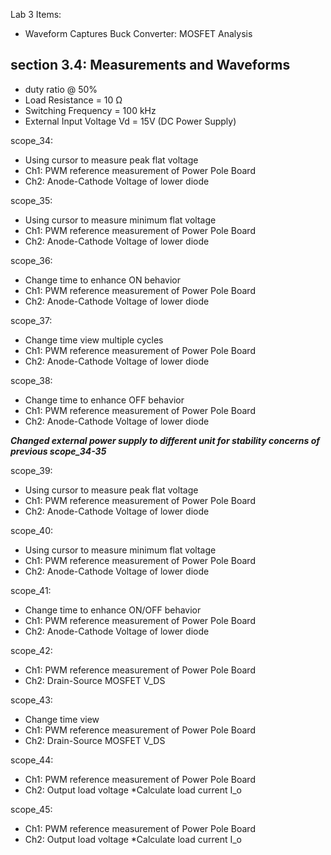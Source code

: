 Lab 3 Items:
- Waveform Captures
Buck Converter: MOSFET Analysis


section 3.4: Measurements and Waveforms
----------------------------------------------------------
- duty ratio @ 50%
- Load Resistance = 10 Ω
- Switching Frequency = 100 kHz
- External Input Voltage Vd = 15V (DC Power Supply)


scope_34:
- Using cursor to measure peak flat voltage
- Ch1: PWM reference measurement of Power Pole Board
- Ch2: Anode-Cathode Voltage of lower diode

scope_35:
- Using cursor to measure minimum flat voltage
- Ch1: PWM reference measurement of Power Pole Board
- Ch2: Anode-Cathode Voltage of lower diode


scope_36:
- Change time to enhance ON behavior
- Ch1: PWM reference measurement of Power Pole Board
- Ch2: Anode-Cathode Voltage of lower diode

scope_37:
- Change time view multiple cycles
- Ch1: PWM reference measurement of Power Pole Board
- Ch2: Anode-Cathode Voltage of lower diode

scope_38:
- Change time to enhance OFF behavior
- Ch1: PWM reference measurement of Power Pole Board
- Ch2: Anode-Cathode Voltage of lower diode


***Changed external power supply to different unit for stability concerns of previous scope_34-35***

scope_39:
- Using cursor to measure peak flat voltage
- Ch1: PWM reference measurement of Power Pole Board
- Ch2: Anode-Cathode Voltage of lower diode

scope_40:
- Using cursor to measure minimum flat voltage
- Ch1: PWM reference measurement of Power Pole Board
- Ch2: Anode-Cathode Voltage of lower diode

scope_41:
- Change time to enhance ON/OFF behavior
- Ch1: PWM reference measurement of Power Pole Board
- Ch2: Anode-Cathode Voltage of lower diode

scope_42:
- Ch1: PWM reference measurement of Power Pole Board
- Ch2: Drain-Source MOSFET V_DS

scope_43:
- Change time view
- Ch1: PWM reference measurement of Power Pole Board
- Ch2: Drain-Source MOSFET V_DS

scope_44:
- Ch1: PWM reference measurement of Power Pole Board
- Ch2: Output load voltage
*Calculate load current I_o

scope_45:
- Ch1: PWM reference measurement of Power Pole Board
- Ch2: Output load voltage
*Calculate load current I_o






